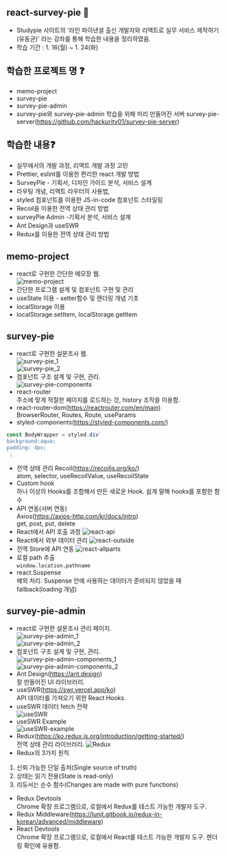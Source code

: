 ## react-survey-pie 🙌 
- Studypie 사이트의 '라인 파이낸셜 출신 개발자와 리액트로 실무 서비스 제작하기(유동균)' 라는 강좌를 통해 학습한 내용을 정리하였음.
- 학습 기간 : 1. 16(월) ~ 1. 24(화)

## 학습한 프로젝트 명 ❓
- memo-project
- survey-pie
- survey-pie-admin
- survey-pie와 survey-pie-admin 학습을 위해 미리 만들어진 서버 survey-pie-server(https://github.com/hackurity01/survey-pie-server)

## 학습한 내용❓
- 실무에서의 개발 과정, 리액트 개발 과정 고민
- Prettier, eslint를 이용한 편리한 react 개발 방법
- SurveyPie - 기획서, 디자인 가이드 분석, 서비스 설계
- 라우팅 개념, 리액트 라우터의 사용법,
- styled 컴포넌트를 이용한 JS-in-code 컴포넌트 스타일링
- Recoil을 이용한 전역 상태 관리 방법
- surveyPie Admin -기획서 분석, 서비스 설계
- Ant Design과 useSWR
- Redux를 이용한 전역 상태 관리 방법

## memo-project
- react로 구현한 간단한 메모장 웹.<br>
![memo-project](/assets/memo-project.png)
- 간단한 프로그램 설계 및 컴포넌트 구현 및 관리
- useState 이용 - setter함수 및 렌더링 개념 기초
- localStorage 이용
- localStorage.setItem, localStorage.getItem

## survey-pie
- react로 구현한 설문조사 웹.<br>
![survey-pie_1](/assets/survey-pie_1.png)<br>
![survey-pie_2](/assets/survey-pie_2.png)<br>
- 컴포넌트 구조 설계 및 구현, 관리.<br>
![survey-pie-components](/assets/survey-pie-components.png)<br>
- react-router 
<br>주소에 맞게 적절한 페이지를 로드하는 것, history 조작을 이용함.
- react-router-dom(https://reactrouter.com/en/main)
<br>BrowserRouter, Routes, Route, useParams
- styled-components(https://styled-components.com/)
```js
const BodyWrapper = styled.div`
background:aqua;
padding: 4px;
`;
```
- 전역 상태 관리 Recoil(https://recoiljs.org/ko/)
<br>atom, selector, useRecoilValue, useRecoilState
- Custom hook
<br>하나 이상의 Hooks를 조합해서 만든 새로운 Hook. 쉽게 말해 hooks를 포함한 함수
- API 연동(서버 연동)
<br>Axios(https://axios-http.com/kr/docs/intro)
<br>get, post, put, delete
- React에서 API 호출 과정
![react-api](/assets/react-api.png)
- React에서 외부 데이터 관리
![react-outside](/assets/react-outside.png)
- 전역 Store에 API 연동
![react-allparts](/assets/react-allparts.png)
- 로컬 path 추출
<br>`window.location.pathname`
- react.Suspense
<br>예외 처리. Suspense 안에 사용하는 데이터가 준비되지 않았을 때 fallback(loading 개념)

## survey-pie-admin
- react로 구현한 설문조사 관리 페이지.<br>
![survey-pie-admin_1](/assets/survey-pie-admin_1.png)<br>
![survey-pie-admin_2](/assets/survey-pie-admin_2.png)<br>
- 컴포넌트 구조 설계 및 구현, 관리. <br>
![survey-pie-admin-components_1](/assets/survey-pie-admin-components_1.png)<br>
![survey-pie-admin-components_2](/assets/survey-pie-admin-components_2.png)<br>
- Ant Design(https://ant.design)
<br>잘 만들어진 UI 라이브러리.
- useSWR(https://swr.vercel.app/ko)
<br>API 데이터를 가져오기 위한 React Hooks.<br>
- useSWR 데이터 fetch 전략<br>
![useSWR](/assets/useSWR.png)
- useSWR Example<br>
![useSWR-example](/assets/useSWR-example.png)<br>
- Redux(https://ko.redux.js.org/introduction/getting-started/)<br>
전역 상태 관리 라이브러리.
![Redux](/assets/Redux.png)<br>
- Redux의 3가지 원칙<br>
1. 신뢰 가능한 단일 출처(Single source of truth)<br>
2. 상태는 읽기 전용(State is read-only)<br>
3. 리듀서는 순수 함수(Changes are made with pure functions)
- Redux Devtools<br>
Chrome 확장 프로그램으로, 로컬에서 Redux를 테스트 가능한 개발자 도구.
- Redux Middleware(https://lunit.gitbook.io/redux-in-korean/advanced/middleware)<br>
- React Devtools<br>
Chrome 확장 프로그램으로, 로컬에서 React를 테스트 가능한 개발자 도구. 렌더링 확인에 유용함.
